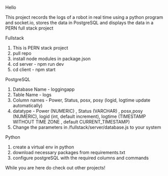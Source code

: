 Hello

This project records the logs of a robot in real time using a python program and socket.io, stores the data in PostgreSQL and displays the data in a PERN full stack project 

Fullstack
1) This is PERN stack project
2) pull repo
3) install node modules in package.json
4) cd server - npm run dev
5) cd client - npm start

PostgreSQL
1) Database Name - loggingapp
2) Table Name - logs
3) Column names - Power, Status, posx, posy (logid, logtime update automatically)
4) datatype - Power (NUMERIC) , Status (VARCHAR) , posx,posy (NUMERIC), logid (int, default increment), logtime (TIMESTAMP WITHOUT TIME ZONE , default CURRENT_TIMESTAMP)
5) Change the parameters in /fullstack/server/database.js to your system

Python
1) create a virtual env in python
2) download necessary packages from requirements.txt
3) configure postgreSQL with the required columns and commands 

While you are here do check out other projects!
